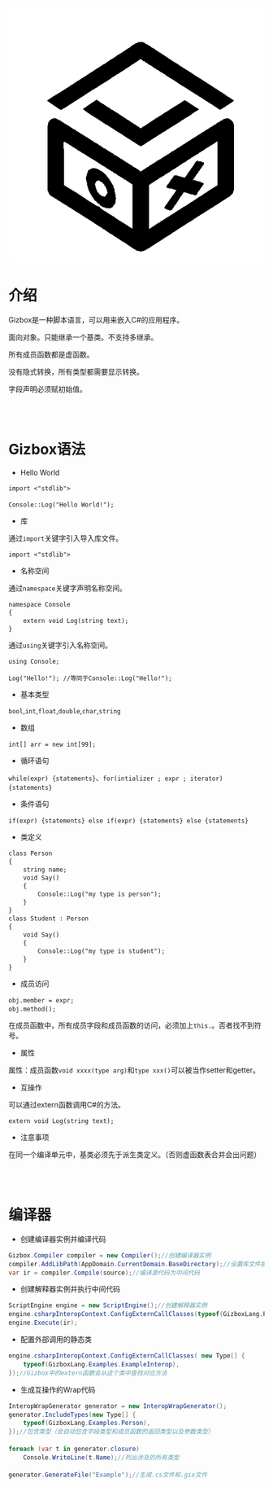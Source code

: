﻿![GizboxLogo](./GizboxLang/Documents/GizboxLogoBlack.png)

# 介绍      

Gizbox是一种脚本语言，可以用来嵌入C#的应用程序。    

面向对象。只能继承一个基类。不支持多继承。    

所有成员函数都是虚函数。    

没有隐式转换，所有类型都需要显示转换。    

字段声明必须赋初始值。    

<br />
<br />

# Gizbox语法    

- Hello World    

```Gizbox  
import <"stdlib">

Console::Log("Hello World!");
```  

- 库    

通过`import`关键字引入导入库文件。    

```Gizbox  
import <"stdlib">
```

- 名称空间    

通过`namespace`关键字声明名称空间。    

```  
namespace Console
{
    extern void Log(string text);
}
```

通过`using`关键字引入名称空间。    

```Gizbox  
using Console;

Log("Hello!"); //等同于Console::Log("Hello!");
```  

- 基本类型    

`bool`,`int`,`float`,`double`,`char`,`string`    

- 数组    

`int[] arr = new int[99];`    


- 循环语句  

`while(expr) {statements}`、`for(intializer ; expr ; iterator) {statements}`  


- 条件语句

`if(expr) {statements} else if(expr) {statements} else {statements}`    


- 类定义    

```Gizbox
class Person
{
    string name;
    void Say()
    {
        Console::Log("my type is person");
    }
}
class Student : Person
{
    void Say()
    {
        Console::Log("my type is student");
    }
} 
```  

- 成员访问    

`obj.member = expr;`  
`obj.method();`  

在成员函数中，所有成员字段和成员函数的访问，必须加上`this.`。否者找不到符号。    


- 属性    

属性：成员函数`void xxxx(type arg)`和`type xxx()`可以被当作setter和getter。    


- 互操作    

可以通过extern函数调用C#的方法。    

```Gizbox  
extern void Log(string text);
```

- 注意事项    

在同一个编译单元中，基类必须先于派生类定义。（否则虚函数表合并会出问题）    




<br />
<br />

# 编译器    

- 创建编译器实例并编译代码      

```C#  
Gizbox.Compiler compiler = new Compiler();//创建编译器实例  
compiler.AddLibPath(AppDomain.CurrentDomain.BaseDirectory);//设置库文件搜索路径  
var ir = compiler.Compile(source);//编译源代码为中间代码  
```    

- 创建解释器实例并执行中间代码    

```C#
ScriptEngine engine = new ScriptEngine();//创建解释器实例  
engine.csharpInteropContext.ConfigExternCallClasses(typeof(GizboxLang.Examples.ExampleInterop));//
engine.Execute(ir);
```  


- 配置外部调用的静态类          

```C#  
engine.csharpInteropContext.ConfigExternCallClasses( new Type[] {
    typeof(GizboxLang.Examples.ExampleInterop),
});//Gizbox中的extern函数会从这个类中查找对应方法    
```  


- 生成互操作的Wrap代码    

```C#  
InteropWrapGenerator generator = new InteropWrapGenerator();
generator.IncludeTypes(new Type[] { 
    typeof(GizboxLang.Examples.Person),
});//包含类型（会自动包含字段类型和成员函数的返回类型以及参数类型）  

foreach (var t in generator.closure)
    Console.WriteLine(t.Name);//列出涉及的所有类型  

generator.GenerateFile("Example");//生成.cs文件和.gix文件    
```  